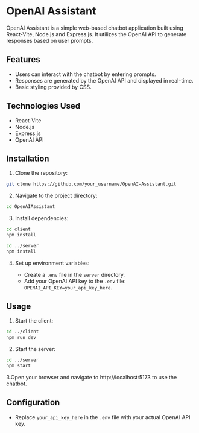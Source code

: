 # OpenAI Assistant

OpenAI Assistant is a simple web-based chatbot application built using React-Vite, Node.js and Express.js.
It utilizes the OpenAI API to generate responses based on user prompts.

## Features

- Users can interact with the chatbot by entering prompts.
- Responses are generated by the OpenAI API and displayed in real-time.
- Basic styling provided by CSS.

## Technologies Used

- React-Vite
- Node.js
- Express.js
- OpenAI API

## Installation

1. Clone the repository:

```bash
git clone https://github.com/your_username/OpenAI-Assistant.git
```

2. Navigate to the project directory:

```bash
cd OpenAIAssistant
```

3. Install dependencies:

```bash
cd client
npm install

cd ../server
npm install
```

4. Set up environment variables:

   - Create a `.env` file in the `server` directory.
   - Add your OpenAI API key to the `.env` file: `OPENAI_API_KEY=your_api_key_here`.

## Usage

1. Start the client:

```bash
cd ../client
npm run dev
```

2. Start the server:

```bash
cd ../server
npm start
```

3.Open your browser and navigate to http://localhost:5173 to use the chatbot.

## Configuration

- Replace `your_api_key_here` in the `.env` file with your actual OpenAI API key.

